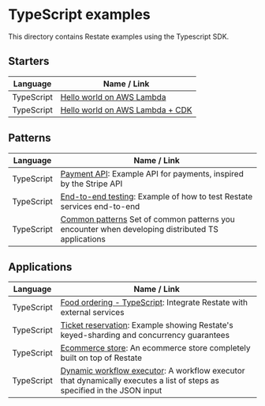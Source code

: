 # TypeScript examples

This directory contains Restate examples using the Typescript SDK.

## Starters
| Language  | Name / Link                                                     |
|-----------|-----------------------------------------------------------------|
| TypeScript| [Hello world on AWS Lambda](hello-world-lambda)       |
| TypeScript| [Hello world on AWS Lambda + CDK](hello-world-lambda-cdk) |

## Patterns

| Language  | Name / Link                                                                                                  |
|-----------|--------------------------------------------------------------------------------------------------------------|
| TypeScript| [Payment API](payment-api): Example API for payments, inspired by the Stripe API                             |
| TypeScript| [End-to-end testing](end-to-end-testing): Example of how to test Restate services end-to-end                 |
| TypeScript| [Common patterns](patterns) Set of common patterns you encounter when developing distributed TS applications |


## Applications

| Language  | Name / Link                                                     |
|-----------|-----------------------------------------------------------------|
| TypeScript| [Food ordering - TypeScript](food-ordering): Integrate Restate with external services |
| TypeScript| [Ticket reservation](ticket-reservation): Example showing Restate's keyed-sharding and concurrency guarantees |
| TypeScript| [Ecommerce store](ecommerce-store): An ecommerce store completely built on top of Restate |
| TypeScript| [Dynamic workflow executor](dynamic-workflow-executor): A workflow executor that dynamically executes a list of steps as specified in the JSON input |
